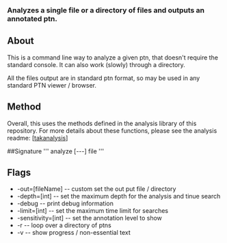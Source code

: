 ### Analyzes a single file or a directory of files and outputs an annotated ptn.

## About
  This is a command line way to analyze a given ptn, that doesn't require the standard console. It can also work (slowly) through a directory.

  All the files output are in standard ptn format, so may be used in any standard PTN viewer / browser.

## Method

Overall, this uses the methods defined in the analysis library of this repository. For more details about these functions, please see the analysis readme: [[takanalysis][takanalysis doc]]

[takanalysis doc]: https://github.com/nqeron/TakAnalysis/analysis/readme.md

##Signature
'''
analyze [---] file
'''

## Flags

- -out=[fileName] -- custom set the out put file / directory
- -depth=[int] -- set the maximum depth for the analysis and tinue search
- -debug -- print debug information
- -limit=[int] -- set the maximum time limit for searches
- -sensitivity=[int] -- set the annotation level to show
- -r -- loop over a directory of ptns
- -v -- show progress / non-essential text
